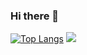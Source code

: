 ### Hi there 👋

[![Top Langs](https://github-readme-stats.vercel.app/api/top-langs/?username=vince)](https://github.com/vincecfl/bg-contract) ![](https://github-readme-stats.vercel.app/api?username=vincecfl)

